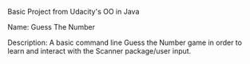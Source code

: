 Basic Project from Udacity's OO in Java

Name: Guess The Number

Description: A basic command line Guess the Number game in order to learn and interact with the Scanner package/user input.
